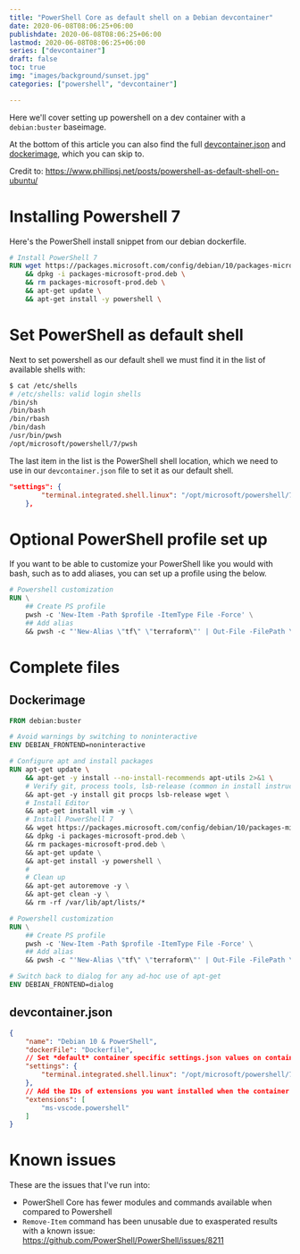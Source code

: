```yaml
---
title: "PowerShell Core as default shell on a Debian devcontainer"
date: 2020-06-08T08:06:25+06:00
publishdate: 2020-06-08T08:06:25+06:00
lastmod: 2020-06-08T08:06:25+06:00
series: ["devcontainer"]
draft: false
toc: true
img: "images/background/sunset.jpg"
categories: ["powershell", "devcontainer"]

---
```


Here we'll cover setting up powershell on a dev container with a `debian:buster` baseimage.

At the bottom of this article you can also find the full [devcontainer.json](#devcontainerjson) and [dockerimage](#dockerimage), which you can skip to.

Credit to: https://www.phillipsj.net/posts/powershell-as-default-shell-on-ubuntu/

# Installing Powershell 7

Here's the PowerShell install snippet from our debian dockerfile.

```Dockerfile
# Install PowerShell 7
RUN wget https://packages.microsoft.com/config/debian/10/packages-microsoft-prod.deb \
    && dpkg -i packages-microsoft-prod.deb \
    && rm packages-microsoft-prod.deb \
    && apt-get update \
    && apt-get install -y powershell \
```

# Set PowerShell as default shell

Next to set powershell as our default shell we must find it in the list of available shells with:

```bash
$ cat /etc/shells
# /etc/shells: valid login shells
/bin/sh
/bin/bash
/bin/rbash
/bin/dash
/usr/bin/pwsh
/opt/microsoft/powershell/7/pwsh
```

The last item in the list is the PowerShell shell location, which we need to use in our `devcontainer.json` file to set it as our default shell.

```json
"settings": {
		"terminal.integrated.shell.linux": "/opt/microsoft/powershell/7/pwsh",
	},
```

# Optional PowerShell profile set up

If you want to be able to customize your PowerShell like you would with bash, such as to add aliases, you can set up a profile using the below.

```Dockerfile
# Powershell customization
RUN \
    ## Create PS profile
    pwsh -c 'New-Item -Path $profile -ItemType File -Force' \
    ## Add alias
    && pwsh -c "'New-Alias \"tf\" \"terraform\"' | Out-File -FilePath \$profile"
```


# Complete files

## Dockerimage

```Dockerfile
FROM debian:buster

# Avoid warnings by switching to noninteractive
ENV DEBIAN_FRONTEND=noninteractive

# Configure apt and install packages
RUN apt-get update \
    && apt-get -y install --no-install-recommends apt-utils 2>&1 \
    # Verify git, process tools, lsb-release (common in install instructions for CLIs), wget installed
    && apt-get -y install git procps lsb-release wget \
    # Install Editor
    && apt-get install vim -y \
    # Install PowerShell 7
    && wget https://packages.microsoft.com/config/debian/10/packages-microsoft-prod.deb \
    && dpkg -i packages-microsoft-prod.deb \
    && rm packages-microsoft-prod.deb \
    && apt-get update \
    && apt-get install -y powershell \
    #
    # Clean up
    && apt-get autoremove -y \
    && apt-get clean -y \
    && rm -rf /var/lib/apt/lists/*

# Powershell customization
RUN \
    ## Create PS profile
    pwsh -c 'New-Item -Path $profile -ItemType File -Force' \
    ## Add alias
    && pwsh -c "'New-Alias \"tf\" \"terraform\"' | Out-File -FilePath \$profile"

# Switch back to dialog for any ad-hoc use of apt-get
ENV DEBIAN_FRONTEND=dialog
```

## devcontainer.json

```json
{
	"name": "Debian 10 & PowerShell",
	"dockerFile": "Dockerfile",
	// Set *default* container specific settings.json values on container create.
	"settings": {
		"terminal.integrated.shell.linux": "/opt/microsoft/powershell/7/pwsh",
	},
	// Add the IDs of extensions you want installed when the container is created.
	"extensions": [
		"ms-vscode.powershell"
	]
}
```


# Known issues

These are the issues that I've run into:

- PowerShell Core has fewer modules and commands available when compared to Powershell
- `Remove-Item` command has been unusable due to exasperated results with a known issue: https://github.com/PowerShell/PowerShell/issues/8211

